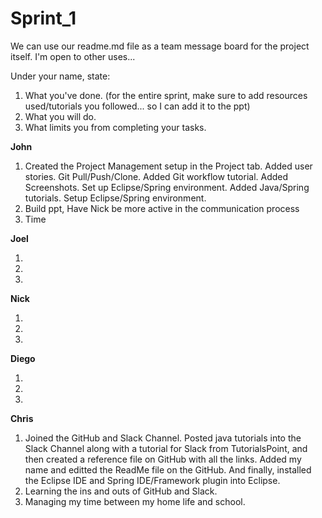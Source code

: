 # Sprint_1
We can use our readme.md file as a team message board for the project itself. I'm open to other uses...

Under your name, state:
<ol>
<li>What you've done. (for the entire sprint, make sure to add resources used/tutorials you followed... so I can add it to the ppt)
<li>What you will do.
<li>What limits you from completing your tasks.
</ol>

<b>John</b>
<ol>
<li>Created the Project Management setup in the Project tab. Added user stories. Git Pull/Push/Clone. Added Git workflow tutorial. Added Screenshots. Set up Eclipse/Spring environment. Added Java/Spring tutorials. Setup Eclipse/Spring environment.
<li>Build ppt, Have Nick be more active in the communication process
<li>Time
</ol>

<b>Joel</b>
<ol>
<li>
<li>
<li>
</ol>

<b>Nick</b>
<ol>
<li>
<li>
<li>
</ol>

<b>Diego</b>
<ol>
<li>
<li>
<li>
</ol>

<b>Chris</b>
<ol>
<li>Joined the GitHub and Slack Channel. Posted java tutorials into the Slack Channel along with a tutorial for Slack from TutorialsPoint, and then created a reference file on GitHub with all the links. Added my name and editted the ReadMe file on the GitHub. And finally, installed the Eclipse IDE and Spring IDE/Framework plugin into Eclipse.
<li>Learning the ins and outs of GitHub and Slack.
<li>Managing my time between my home life and school.
</ol>
